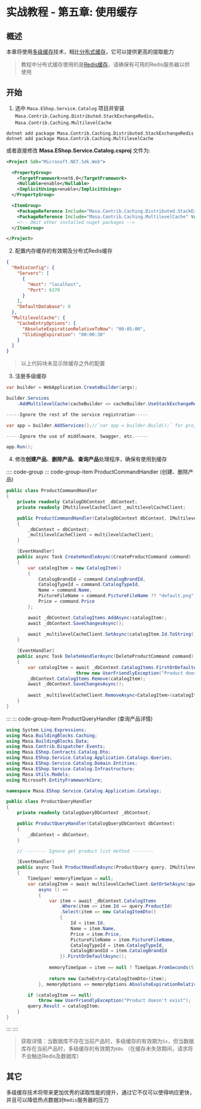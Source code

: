 # 实战教程 - 第五章: 使用缓存

## 概述

本章将使用[多级缓存](/framework/building-blocks/caching/multilevel-cache)技术，相比[分布式缓存](https://learn.microsoft.com/zh-cn/aspnet/core/performance/caching/distributed)，它可以提供更高的提取能力

> 教程中分布式缓存使用的是[Redis缓存](/framework/building-blocks/caching/stackexchange-redis)，请确保有可用的Redis服务器以供使用

## 开始

1. 选中 `Masa.EShop.Service.Catalog` 项目并安装 `Masa.Contrib.Caching.Distributed.StackExchangeRedis`、`Masa.Contrib.Caching.MultilevelCache`

```shell
dotnet add package Masa.Contrib.Caching.Distributed.StackExchangeRedis
dotnet add package Masa.Contrib.Caching.MultilevelCache
```

或者直接修改 **Masa.EShop.Service.Catalog.csproj** 文件为:

```xml
<Project Sdk="Microsoft.NET.Sdk.Web">

  <PropertyGroup>
    <TargetFramework>net6.0</TargetFramework>
    <Nullable>enable</Nullable>
    <ImplicitUsings>enable</ImplicitUsings>
  </PropertyGroup>

  <ItemGroup>
    <PackageReference Include="Masa.Contrib.Caching.Distributed.StackExchangeRedis" Version="$(MasaFrameworkPackageVersion)" />
    <PackageReference Include="Masa.Contrib.Caching.MultilevelCache" Version="$(MasaFrameworkPackageVersion)" />
    <!-- Omit other installed nuget packages -->
  </ItemGroup>

</Project>
```

2. 配置内存缓存的有效期及分布式Redis缓存

```json
{
  "RedisConfig": {
    "Servers": [
      {
        "Host": "localhost",
        "Port": 6379
      }
    ],
    "DefaultDatabase": 0
  },
  "MultilevelCache": {
    "CacheEntryOptions": {
      "AbsoluteExpirationRelativeToNow": "00:05:00",
      "SlidingExpiration": "00:00:30"
    }
  }
}
```

> 以上代码块未显示除缓存之外的配置

3. 注册多级缓存

```csharp
var builder = WebApplication.CreateBuilder(args);

builder.Services
    .AddMultilevelCache(cacheBuilder => cacheBuilder.UseStackExchangeRedisCache());

-----Ignore the rest of the service registration-----

var app = builder.AddServices();//`var app = builder.Build();` for projects not using MinimalAPis

-----Ignore the use of middleware, Swagger, etc.-----

app.Run();
```

4. 修改**创建产品**、**删除产品**、**查询产品**处理程序，确保有使用到缓存

:::: code-group
::: code-group-item ProductCommandHandler (创建、删除产品)
```csharp
public class ProductCommandHandler
{
    private readonly CatalogDbContext _dbContext;
    private readonly IMultilevelCacheClient _multilevelCacheClient;

    public ProductCommandHandler(CatalogDbContext dbContext, IMultilevelCacheClient multilevelCacheClient)
    {
        _dbContext = dbContext;
        _multilevelCacheClient = multilevelCacheClient;
    }

    [EventHandler]
    public async Task CreateHandleAsync(CreateProductCommand command)
    {
        var catalogItem = new CatalogItem()
        {
            CatalogBrandId = command.CatalogBrandId,
            CatalogTypeId = command.CatalogTypeId,
            Name = command.Name,
            PictureFileName = command.PictureFileName ?? "default.png",
            Price = command.Price
        };

        await _dbContext.CatalogItems.AddAsync(catalogItem);
        await _dbContext.SaveChangesAsync();
        
        await _multilevelCacheClient.SetAsync(catalogItem.Id.ToString(), catalogItem);
    }

    [EventHandler]
    public async Task DeleteHandlerAsync(DeleteProductCommand command)
    {
        var catalogItem = await _dbContext.CatalogItems.FirstOrDefaultAsync(item => item.Id == command.ProductId) ??
                          throw new UserFriendlyException("Product doesn't exist");
        _dbContext.CatalogItems.Remove(catalogItem);
        await _dbContext.SaveChangesAsync();
        
        await _multilevelCacheClient.RemoveAsync<CatalogItem>(catalogItem.Id.ToString());
    }
}
```
:::
::: code-group-item ProductQueryHandler (查询产品详情)
```csharp
using System.Linq.Expressions;
using Masa.BuildingBlocks.Caching;
using Masa.BuildingBlocks.Data;
using Masa.Contrib.Dispatcher.Events;
using Masa.EShop.Contracts.Catalog.Dto;
using Masa.EShop.Service.Catalog.Application.Catalogs.Queries;
using Masa.EShop.Service.Catalog.Domain.Entities;
using Masa.EShop.Service.Catalog.Infrastructure;
using Masa.Utils.Models;
using Microsoft.EntityFrameworkCore;

namespace Masa.EShop.Service.Catalog.Application.Catalogs;

public class ProductQueryHandler
{
    private readonly CatalogQueryDbContext _dbContext;

    public ProductQueryHandler(CatalogQueryDbContext dbContext)
    {
        _dbContext = dbContext;
    }

    // -------- Ignore get product list method --------

    [EventHandler]
    public async Task ProductHandleAsync(ProductQuery query, IMultilevelCacheClient multilevelCacheClient)
    {
        TimeSpan? memoryTimeSpan = null;
        var catalogItem = await multilevelCacheClient.GetOrSetAsync(query.ProductId.ToString(),
            async () =>
            {
                var item = await _dbContext.CatalogItems
                    .Where(item => item.Id == query.ProductId)
                    .Select(item => new CatalogItemDto()
                    {
                        Id = item.Id,
                        Name = item.Name,
                        Price = item.Price,
                        PictureFileName = item.PictureFileName,
                        CatalogTypeId = item.CatalogTypeId,
                        CatalogBrandId = item.CatalogBrandId
                    }).FirstOrDefaultAsync();
                
                memoryTimeSpan = item == null ? TimeSpan.FromSeconds(5) :TimeSpan.FromSeconds(60);
                
                return new CacheEntry<CatalogItemDto>(item);
            }, memoryOptions => memoryOptions.AbsoluteExpirationRelativeToNow = memoryTimeSpan);

        if (catalogItem == null)
            throw new UserFriendlyException("Product doesn't exist");
        query.Result = catalogItem;
    }
}
```
:::
::::

> 获取详情：当数据库不存在当前产品时，多级缓存的有效期为`5s`，但当数据库存在当前产品时，多级缓存的有效期为`60s` （在缓存未失效期间，请求将不会触达Redis及数据库）

## 其它

多级缓存技术将带来更加优秀的读取性能的提升，通过它不仅可以使得响应更快，并且可以降低热点数据对`Redis`服务器的压力